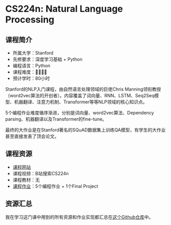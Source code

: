 # CS224n: Natural Language Processing
## 课程简介
- 所属大学：Stanford
- 先修要求：深度学习基础 + Python
- 编程语言：Python
- 课程难度：🌟🌟🌟🌟
- 预计学时：80小时

Stanford的NLP入门课程，由自然语言处理领域的巨佬Chris Manning领衔教授（word2vec算法的开创者）。内容覆盖了词向量、RNN、LSTM、Seq2Seq模型、机器翻译、注意力机制、Transformer等等NLP领域的核心知识点。

5个编程作业难度循序渐进，分别是词向量、word2vec算法、Dependency parsing、机器翻译以及Transformer的fine-tune。

最终的大作业是在Stanford著名的SQuAD数据集上训练QA模型，有学生的大作业甚至直接发表了顶会论文。

## 课程资源
- [课程网站](http://web.stanford.edu/class/cs224n/index.html)
- 课程视频：B站搜索CS224n
- 课程教材：无
- [课程作业](http://web.stanford.edu/class/cs224n/index.html)：5个编程作业 + 1个Final Project

## 资源汇总
我在学习这门课中用到的所有资源和作业实现都汇总在[这个Github仓库](https://github.com/PKUFlyingPig/CS224n)中。